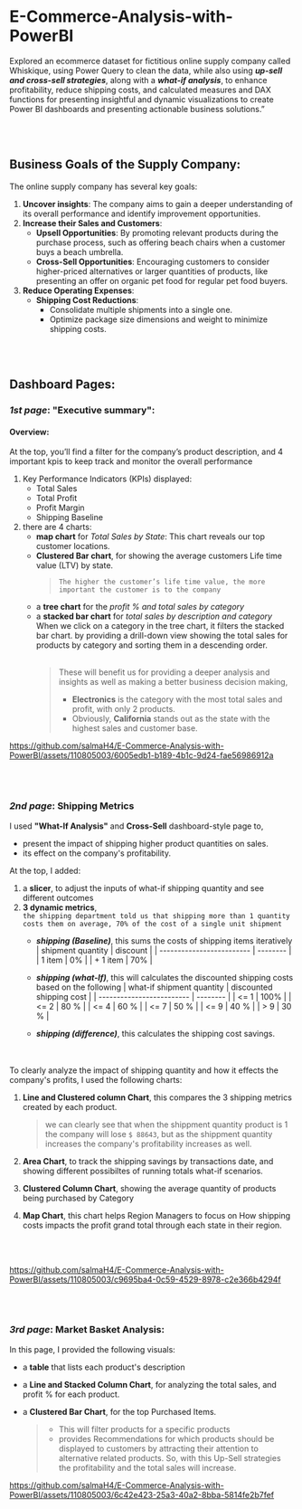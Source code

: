# E-Commerce-Analysis-with-PowerBI
Explored an ecommerce dataset for fictitious online supply company called Whiskique, using Power Query to clean the data, while also using ***up-sell and cross-sell strategies***, along with a ***what-if analysis***, to enhance profitability, reduce shipping costs, and calculated measures and DAX functions for presenting insightful and dynamic visualizations to create Power BI dashboards and presenting actionable business solutions.”

<br/><br/>

## Business Goals of the Supply Company:
The online supply company has several key goals:
1. **Uncover insights**: The company aims to gain a deeper understanding of its overall performance and identify improvement opportunities.
2. **Increase their Sales and Customers**:
      - **Upsell Opportunities**: By promoting relevant products during the purchase process, such as offering beach chairs when a customer buys a beach umbrella.
      - **Cross-Sell Opportunities**: Encouraging customers to consider higher-priced alternatives or larger quantities of products, like presenting an offer on organic pet food for regular pet food buyers.
3. **Reduce Operating Expenses**:
    - **Shipping Cost Reductions**:
      - Consolidate multiple shipments into a single one.
      - Optimize package size dimensions and weight to minimize shipping costs.
   
<br/><br/>

## Dashboard Pages:
### ***1st page***: **"Executive summary"**: 
#### Overview:  
At the top, you’ll find a filter for the company’s product description, and 4 important kpis to keep track and monitor the overall performance
  1. Key Performance Indicators (KPIs) displayed:
      - Total Sales
      - Total Profit
      - Profit Margin
      - Shipping Baseline
  2. there are 4 charts:  
      - **map chart** for *Total Sales by State*: This chart reveals our top customer locations.
      - **Clustered Bar chart**, for showing the average customers Life time value (LTV) by state.
        > `The higher the customer’s life time value, the more important the customer is to the company`    
      - a **tree chart** for the *profit % and total sales by category*
      - a **stacked bar chart** for *total sales by description and category*    
When we click on a category in the tree chart, it filters the stacked bar chart. by providing a drill-down view showing the total sales for products by category and sorting them in a descending order. 
<br/><br/>
        > These will benefit us for providing a deeper analysis and insights as well as making a better business decision making,
        > - **Electronics** is the category with the most total sales and profit, with only 2 products.  
        > - Obviously, **California** stands out as the state with the highest sales and customer base.

https://github.com/salmaH4/E-Commerce-Analysis-with-PowerBI/assets/110805003/6005edb1-b189-4b1c-9d24-fae56986912a

<br/><br/>

### ***2nd page***: **Shipping Metrics**
I used **"What-If Analysis"** and **Cross-Sell** dashboard-style page to, 
- present the impact of shipping higher product quantities on sales.
- its effect on the company's profitability.   

At the top, I added:
  1. a **slicer**, to adjust the inputs of what-if shipping quantity and see different outcomes
  2. **3 dynamic metrics**,   
     ` the shipping department told us that shipping more than 1 quantity costs them on average, 70% of the cost of a single unit shipment `
     - ***shipping (Baseline)***, this sums the costs of shipping items iteratively
       | shipment quantity | discount |
       | ------------------------- | -------- |
       | 1 item | 0% |
       | + 1 item | 70% |
       
     - ***shipping (what-If)***, this will calculates the discounted shipping costs based on the following 
       | what-if shipment quantity | discounted shipping cost |
       | ------------------------- | -------- |
       | <= 1 | 100% |
       | <= 2 | 80 % |
       | <= 4 | 60 % |
       | <= 7 | 50 % |
       | <= 9 | 40 % |
       | > 9 | 30 % |
       
     - ***shipping (difference)***, this calculates the shipping cost savings.   
<br/><br/>

  To clearly analyze the impact of shipping quantity and how it effects the company's profits, I used the following charts:
  1. **Line and Clustered column Chart**, this compares the 3 shipping metrics created by each product.
  
       > we can clearly see that when the shippment quantity product is 1 the company will lose `$ 88643`, but as the shippment quantity increases the company's profitability increases as well.
  2. **Area Chart**, to track the shipping savings by transactions date, and showing different possibiltes of running totals what-if scenarios.
  3. **Clustered Column Chart**, showing the average quantity of products being purchased by Category
  4. **Map Chart**, this chart helps Region Managers to focus on How shipping costs impacts the profit grand total through each state in their region.
     
<br/><br/>

https://github.com/salmaH4/E-Commerce-Analysis-with-PowerBI/assets/110805003/c9695ba4-0c59-4529-8978-c2e366b4294f

<br/><br/>

### ***3rd page***: **Market Basket Analysis**:
In this page, I provided the following visuals:
- a **table** that lists each product's description
- a **Line and Stacked Column Chart**, for analyzing the total sales, and profit % for each product.
- a **Clustered Bar Chart**, for the top Purchased Items.
    
    > - This will filter products for a specific products
    > - provides Recommendations for which products should be displayed to customers by attracting their attention to alternative related products. So, with this Up-Sell strategies the profitability and the total sales will increase.

https://github.com/salmaH4/E-Commerce-Analysis-with-PowerBI/assets/110805003/6c42e423-25a3-40a2-8bba-5814fe2b7fef

<br/><br/>





